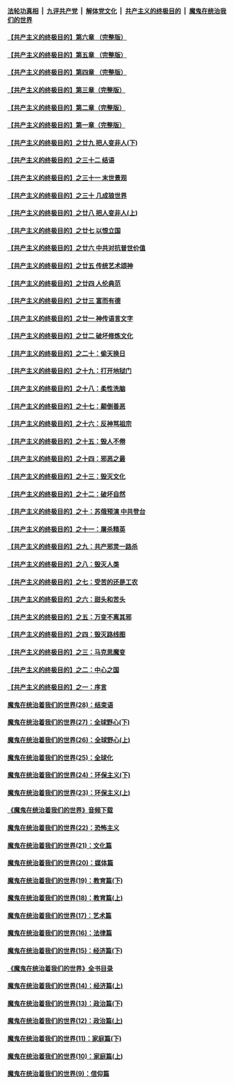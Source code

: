 

####  [法轮功真相](../../../../basic/blob/master/README.md?t=05032302) &nbsp;|&nbsp; [九评共产党](../../../../9ping.md/blob/master/README.md?t=05032302) &nbsp;|&nbsp; [解体党文化](../../../../jtdwh.md/blob/master/README.md?t=05032302)  &nbsp;|&nbsp; [共产主义的终极目的](../../../../gczydzjmd.md/blob/master/README.md?t=05032302) &nbsp;|&nbsp; [魔鬼在统治我们的世界](../../../../mgztzwmdsj.md/blob/master/README.md?t=05032302) 

#### [【共产主义的终极目的】第六章 （完整版）](../pages/nsc422/n11428913.md?t=05032302) 

#### [【共产主义的终极目的】第五章 （完整版）](../pages/nsc422/n11428912.md?t=05032302) 

#### [【共产主义的终极目的】第四章 （完整版）](../pages/nsc422/n11428907.md?t=05032302) 

#### [【共产主义的终极目的】第三章（完整版）](../pages/nsc422/n11428848.md?t=05032302) 

#### [【共产主义的终极目的】第二章（完整版）](../pages/nsc422/n11428831.md?t=05032302) 

#### [【共产主义的终极目的】第一章（完整版）](../pages/nsc422/n11417651.md?t=05032302) 

#### [【共产主义的终极目的】之廿九 把人变非人(下)](../pages/nsc422/n11344140.md?t=05032302) 

#### [【共产主义的终极目的】之三十二 结语](../pages/nsc422/n11360535.md?t=05032302) 

#### [【共产主义的终极目的】之三十一 末世景观](../pages/nsc422/n11351129.md?t=05032302) 

#### [【共产主义的终极目的】之三十 几成狼世界](../pages/nsc422/n11348280.md?t=05032302) 

#### [【共产主义的终极目的】之廿八 把人变非人(上)](../pages/nsc422/n11340492.md?t=05032302) 

#### [【共产主义的终极目的】之廿七 以恨立国](../pages/nsc422/n11336944.md?t=05032302) 

#### [【共产主义的终极目的】之廿六 中共对抗普世价值](../pages/nsc422/n11324785.md?t=05032302) 

#### [【共产主义的终极目的】之廿五 传统艺术颂神](../pages/nsc422/n11296396.md?t=05032302) 

#### [【共产主义的终极目的】之廿四 人伦典范](../pages/nsc422/n11296397.md?t=05032302) 

#### [【共产主义的终极目的】之廿三 富而有德](../pages/nsc422/n11283598.md?t=05032302) 

#### [【共产主义的终极目的】之廿一 神传语言文字](../pages/nsc422/n11263265.md?t=05032302) 

#### [【共产主义的终极目的】之廿二 破坏修炼文化](../pages/nsc422/n11245728.md?t=05032302) 

#### [【共产主义的终极目的】之二十：偷天换日](../pages/nsc422/n11238846.md?t=05032302) 

#### [【共产主义的终极目的】之十九：打开地狱门](../pages/nsc422/n11206376.md?t=05032302) 

#### [【共产主义的终极目的】之十八：柔性洗脑](../pages/nsc422/n11199994.md?t=05032302) 

#### [【共产主义的终极目的】之十七：颠倒善恶](../pages/nsc422/n11179782.md?t=05032302) 

#### [【共产主义的终极目的】之十六：反神骂祖宗](../pages/nsc422/n11166798.md?t=05032302) 

#### [【共产主义的终极目的】之十五：毁人不倦](../pages/nsc422/n11166792.md?t=05032302) 

#### [【共产主义的终极目的】之十四：邪恶之最](../pages/nsc422/n11150249.md?t=05032302) 

#### [【共产主义的终极目的】之十三：毁灭文化](../pages/nsc422/n11135227.md?t=05032302) 

#### [【共产主义的终极目的】之十二：破坏自然](../pages/nsc422/n11135214.md?t=05032302) 

#### [【共产主义的终极目的】之十：苏俄预演 中共登台](../pages/nsc422/n11118424.md?t=05032302) 

#### [【共产主义的终极目的】之十一：屠杀精英](../pages/nsc422/n11118442.md?t=05032302) 

#### [【共产主义的终极目的】之九：共产邪灵一路杀](../pages/nsc422/n11114139.md?t=05032302) 

#### [【共产主义的终极目的】之八：毁灭人类](../pages/nsc422/n11108503.md?t=05032302) 

#### [【共产主义的终极目的】之七：受苦的还是工农](../pages/nsc422/n11101809.md?t=05032302) 

#### [【共产主义的终极目的】之六：甜头和苦头](../pages/nsc422/n11096971.md?t=05032302) 

#### [【共产主义的终极目的】之五：万变不离其邪](../pages/nsc422/n11091285.md?t=05032302) 

#### [【共产主义的终极目的】之四：毁灭路线图](../pages/nsc422/n11086284.md?t=05032302) 

#### [【共产主义的终极目的】之三：马克思魔变](../pages/nsc422/n11061941.md?t=05032302) 

#### [【共产主义的终极目的】之二：中心之国](../pages/nsc422/n11047728.md?t=05032302) 

#### [【共产主义的终极目的】之一：序言](../pages/nsc422/n11086077.md?t=05032302) 

#### [魔鬼在统治着我们的世界(28)：结束语](../pages/nsc422/n10936246.md?t=05032302) 

#### [魔鬼在统治着我们的世界(27)：全球野心(下)](../pages/nsc422/n10928319.md?t=05032302) 

#### [魔鬼在统治着我们的世界(26)：全球野心(上)](../pages/nsc422/n10900318.md?t=05032302) 

#### [魔鬼在统治着我们的世界(25)：全球化](../pages/nsc422/n10788205.md?t=05032302) 

#### [魔鬼在统治着我们的世界(24)：环保主义(下)](../pages/nsc422/n10695307.md?t=05032302) 

#### [魔鬼在统治着我们的世界(23)：环保主义(上)](../pages/nsc422/n10688613.md?t=05032302) 

#### [《魔鬼在统治着我们的世界》音频下载](../pages/nsc422/n10635553.md?t=05032302) 

#### [魔鬼在统治着我们的世界(22)：恐怖主义](../pages/nsc422/n10614727.md?t=05032302) 

#### [魔鬼在统治着我们的世界(21)：文化篇](../pages/nsc422/n10597706.md?t=05032302) 

#### [魔鬼在统治着我们的世界(20)：媒体篇](../pages/nsc422/n10586579.md?t=05032302) 

#### [魔鬼在统治着我们的世界(19)：教育篇(下)](../pages/nsc422/n10564808.md?t=05032302) 

#### [魔鬼在统治着我们的世界(18)：教育篇(上)](../pages/nsc422/n10526970.md?t=05032302) 

#### [魔鬼在统治着我们的世界(17)：艺术篇](../pages/nsc422/n10499093.md?t=05032302) 

#### [魔鬼在统治着我们的世界(16)：法律篇](../pages/nsc422/n10485969.md?t=05032302) 

#### [魔鬼在统治着我们的世界(15)：经济篇(下)](../pages/nsc422/n10469975.md?t=05032302) 

#### [《魔鬼在统治着我们的世界》全书目录](../pages/nsc422/n10464261.md?t=05032302) 

#### [魔鬼在统治着我们的世界(14)：经济篇(上)](../pages/nsc422/n10457370.md?t=05032302) 

#### [魔鬼在统治着我们的世界(13)：政治篇(下)](../pages/nsc422/n10448270.md?t=05032302) 

#### [魔鬼在统治着我们的世界(12)：政治篇(上)](../pages/nsc422/n10444576.md?t=05032302) 

#### [魔鬼在统治着我们的世界(11)：家庭篇(下)](../pages/nsc422/n10440961.md?t=05032302) 

#### [魔鬼在统治着我们的世界(10)：家庭篇(上)](../pages/nsc422/n10435448.md?t=05032302) 

#### [魔鬼在统治着我们的世界(9)：信仰篇](../pages/nsc422/n10432159.md?t=05032302) 

